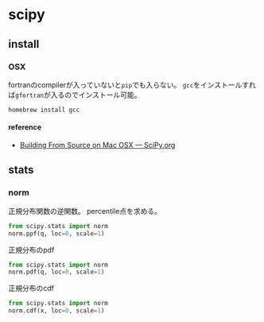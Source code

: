 # scipy

## install

### OSX
fortranのcompilerが入っていないと`pip`でも入らない。
`gcc`をインストールすれば`gfortran`が入るのでインストール可能。

```shell
homebrew install gcc
```

#### reference
* [Building From Source on Mac OSX — SciPy.org](http://www.scipy.org/scipylib/building/macosx.html)



## stats

### norm
正規分布関数の逆関数。
percentile点を求める。

```python
from scipy.stats import norm
norm.ppf(q, loc=0, scale=1)
```

正規分布のpdf

```python
from scipy.stats import norm
norm.pdf(q, loc=0, scale=1)
```

正規分布のcdf

```python
from scipy.stats import norm
norm.cdf(x, loc=0, scale=1)
```

